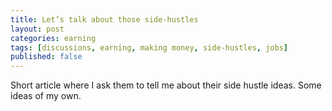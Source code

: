 ```yaml
---
title: Let’s talk about those side-hustles
layout: post
categories: earning
tags: [discussions, earning, making money, side-hustles, jobs]
published: false
---
```

Short article where I ask them to tell me about their side hustle ideas.
Some ideas of my own.

